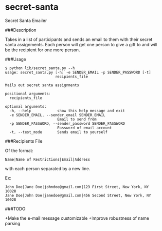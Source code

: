 secret-santa
============

Secret Santa Emailer

###Description

Takes in a list of participants and sends an email to them with their secret santa assignments. Each person will get one person to give a gift to and will be the recipient for one more person.

###Usage

```
$ python lib/secret_santa.py --h
usage: secret_santa.py [-h] -e SENDER_EMAIL -p SENDER_PASSWORD [-t]
                       recipients_file

Mails out secret santa assignments

positional arguments:
  recipients_file

optional arguments:
  -h, --help            show this help message and exit
  -e SENDER_EMAIL, --sender_email SENDER_EMAIL
                        Email to send from
  -p SENDER_PASSWORD, --sender_password SENDER_PASSWORD
                        Password of email account
  -t, --test_mode       Sends email to yourself

```

###Recipients File

Of the format:
```
Name|Name of Restrictions|Email|Address
```
with each person separated by a new line.

Ex:
```
John Doe|Jane Doe|johndoe@gmail.com|123 First Street, New York, NY 10028
Jane Doe|John Doe|janedoe@gmail.com|456 Second Street, New York, NY 10028
```

###TODO

+Make the e-mail message customizable
+Improve robustness of name parsing
